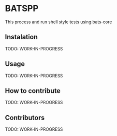 # BATSPP

This process and run shell style tests using bats-core


## Instalation
TODO: WORK-IN-PROGRESS


## Usage
TODO: WORK-IN-PROGRESS


## How to contribute
TODO: WORK-IN-PROGRESS


## Contributors
TODO: WORK-IN-PROGRESS
